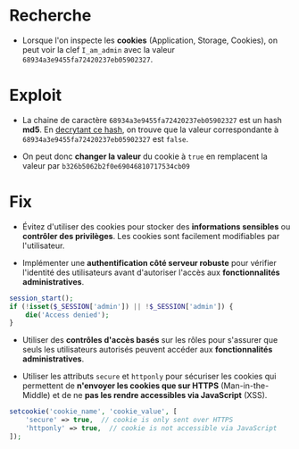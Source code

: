 # Recherche

- Lorsque l'on inspecte les **cookies** (Application, Storage, Cookies), on peut voir la clef `I_am_admin` avec la valeur `68934a3e9455fa72420237eb05902327`.

# Exploit

- La chaine de caractère `68934a3e9455fa72420237eb05902327` est un hash **md5**. En [decrytant ce hash](https://md5decrypt.net/), on trouve que la valeur correspondante à `68934a3e9455fa72420237eb05902327` est `false`.

- On peut donc **changer la valeur** du cookie à `true` en remplacent la valeur par `b326b5062b2f0e69046810717534cb09`

# Fix

- Évitez d'utiliser des cookies pour stocker des **informations sensibles** ou **contrôler des privilèges**. Les cookies sont facilement modifiables par l'utilisateur.

- Implémenter une **authentification côté serveur robuste** pour vérifier l'identité des utilisateurs avant d'autoriser l'accès aux **fonctionnalités administratives**.

```PHP
session_start();
if (!isset($_SESSION['admin']) || !$_SESSION['admin']) {
    die('Access denied');
}
```

- Utiliser des **contrôles d'accès basés** sur les rôles pour s'assurer que seuls les utilisateurs autorisés peuvent accéder aux **fonctionnalités administratives**.

- Utiliser les attributs `secure` et `httponly` pour sécuriser les cookies qui permettent de **n'envoyer les cookies que sur HTTPS** (Man-in-the-Middle) et de ne **pas les rendre accessibles via JavaScript** (XSS).

```PHP
setcookie('cookie_name', 'cookie_value', [
    'secure' => true,  // cookie is only sent over HTTPS
    'httponly' => true,  // cookie is not accessible via JavaScript
]);
```

